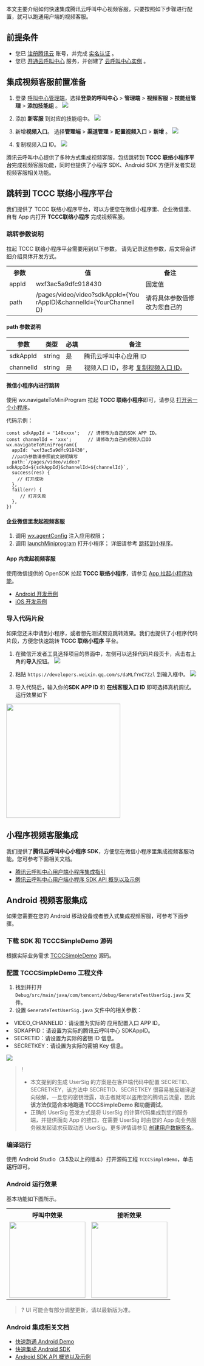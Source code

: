 本文主要介绍如何快速集成腾讯云呼叫中心视频客服，只要按照如下步骤进行配置，就可以跑通用户端的视频客服。

## 前提条件
- 您已 [注册腾讯云](https://cloud.tencent.com/document/product/378/17985) 账号，并完成 [实名认证](https://cloud.tencent.com/document/product/378/3629) 。
- 您已 [开通云呼叫中心](https://cloud.tencent.com/document/product/679/48028#.E6.AD.A5.E9.AA.A41.EF.BC.9A.E5.87.86.E5.A4.87.E5.B7.A5.E4.BD.9C) 服务，并创建了 [云呼叫中心实例](https://cloud.tencent.com/document/product/679/48028#.E6.AD.A5.E9.AA.A42.EF.BC.9A.E5.88.9B.E5.BB.BA.E4.BA.91.E5.91.BC.E5.8F.AB.E4.B8.AD.E5.BF.83.E5.AE.9E.E4.BE.8B) 。

## 集成视频客服前置准备
1. 登录 [呼叫中心管理端](https://tccc.qcloud.com/login)，选择**登录的呼叫中心** > **管理端** > **视频客服** > **技能组管理** > **添加技能组** 。
![](https://qcloudimg.tencent-cloud.cn/raw/c1e782185ddcf98af0bfb13f2a28961b.png)

2. 添加 **新客服** 到对应的技能组中。
![](https://qcloudimg.tencent-cloud.cn/raw/78f166011c36e7b6ec7c98f0d584ece2.png)

3. 新增**视频入口**。 选择**管理端** > **渠道管理** > **配置视频入口** > **新增** 。
![](https://qcloudimg.tencent-cloud.cn/raw/e0562888add7e833e32a718883f0879a.png)

4. 复制视频入口 ID。[](id:copyChannelId)
![](https://qcloudimg.tencent-cloud.cn/raw/37d4ad93787807f0723cbf6dfcffe945.png)


腾讯云呼叫中心提供了多种方式集成视频客服，包括跳转到 **TCCC 联络小程序平台**完成视频客服功能，同时也提供了小程序 SDK、Android SDK 方便开发者实现视频客服相关功能。

## 跳转到 TCCC 联络小程序平台
我们提供了 TCCC 联络小程序平台，可以方便您在微信小程序里、企业微信里、自有 App 内打开 **TCCC联络小程序** 完成视频客服。

### 跳转参数说明
拉起 TCCC 联络小程序平台需要用到以下参数。
请先记录这些参数，后文将会详细介绍具体开发方式。
<table>
   <tr>
      <th style="width:5%">参数</td>
      <th style="width:40%">值</td>
      <th  style="width:20%">备注</td>
   </tr>
   <tr>
      <td >appId</td>
      <td >wxf3ac5a9dfc918430</td>
      <td >固定值</td>
   </tr>
   <tr>
      <td>path</td>
      <td style="word-break: break-all">/pages/video/video?sdkAppId={YourAppID}&channelId={YourChannelID}</td>
      <td>请将具体参数值修改为您自己的</td>
   </tr>
</table>

#### path 参数说明
| 参数           | 类型     | 必填 | 备注                                                                  |
| ------------ | ------ | -- | ------------------------------------ |
| sdkAppId     | string | 是  | 腾讯云呼叫中心应用 ID                   |
| channelId    | string | 是  | 视频入口 ID，参考 [复制视频入口 ID](#copyChannelId)。  |

#### 微信小程序内进行跳转
使用 wx.navigateToMiniProgram 拉起 **TCCC 联络小程序**即可，请参见 [打开另一个小程序](https://developers.weixin.qq.com/miniprogram/dev/api/navigate/wx.navigateToMiniProgram.html)。

代码示例：
```
const sdkAppId = '140xxxx';   // 请修改为自己的SDK APP ID。
const channelId = 'xxx';      // 请修改为自己的视频入口ID
wx.navigateToMiniProgram({
  appId: 'wxf3ac5a9dfc918430',
  //path参数请参照前文说明填写
  path:`/pages/video/video?sdkAppId=${sdkAppId}&channelId=${channelId}`,
  success(res) {
    // 打开成功
  },
  fail(err) {
     // 打开失败
  },
})
```

#### 企业微信里发起视频客服
1. 调用 [ wx.agentConfig](https://work.weixin.qq.com/api/doc/90000/90136/94313) 注入应用权限；
2. 调用 [launchMiniprogram]( https://work.weixin.qq.com/api/doc/90000/90136/93098) 打开小程序；
详细请参考 [跳转到小程序](https://developer.work.weixin.qq.com/document/path/93114)。


#### App 内发起视频客服
使用微信提供的 OpenSDK 拉起 **TCCC 联络小程序**，请参见 [App 拉起小程序功能](https://developers.weixin.qq.com/doc/oplatform/Mobile_App/Launching_a_Mini_Program/Launching_a_Mini_Program.html)。
- [Android 开发示例](https://developers.weixin.qq.com/doc/oplatform/Mobile_App/Launching_a_Mini_Program/Android_Development_example.html)
- [iOS 开发示例](https://developers.weixin.qq.com/doc/oplatform/Mobile_App/Launching_a_Mini_Program/iOS_Development_example.html)


### 导入代码片段
如果您还未申请到小程序，或者想先测试预览跳转效果。我们也提供了小程序代码片段，方便您快速跳转 **TCCC 联络小程序** 平台。
1. 在微信开发者工具选择项目的界面中，左侧可以选择代码片段页卡，点击右上角的**导入**按钮。
![](https://qcloudimg.tencent-cloud.cn/raw/91964b6492c38f31b2181b0c7cd7570b.png)

2. 粘贴 `https://developers.weixin.qq.com/s/daMLfYmC7Zzl` 到输入框中。
![](https://qcloudimg.tencent-cloud.cn/raw/7f02d8b5a580f9000362ceff07d225d7.png)

3. 导入代码后，输入你的**SDK APP ID** 和 **在线客服入口 ID** 即可选择真机调试。运行效果如下
<img style="width:300px; max-width: inherit;" src="https://qcloudimg.tencent-cloud.cn/raw/e1a7abe6a58a84976724aeb96225c39b.png" />


## 小程序视频客服集成
我们提供了**腾讯云呼叫中心小程序 SDK**，方便您在微信小程序里集成视频客服功能。您可参考下面相关文档。
 
- [腾讯云呼叫中心用户端小程序集成指引](https://cloud.tencent.com/document/product/679/72051)
- [腾讯云呼叫中心用户端小程序 SDK API 概览以及示例](https://cloud.tencent.com/document/product/679/72052)

## Android 视频客服集成
如果您需要在您的  Android 移动设备或者嵌入式集成视频客服，可参考下面步骤。
### 下载 SDK 和 TCCCSimpleDemo 源码
根据实际业务需求 [TCCCSimpleDemo](https://github.com/TencentCloud/tccc-examples) 源码。


### 配置 TCCCSimpleDemo 工程文件
1. 找到并打开 `Debug/src/main/java/com/tencent/debug/GenerateTestUserSig.java` 文件。
2. 设置 `GenerateTestUserSig.java` 文件中的相关参数：
	<ul>
  <li/>VIDEO_CHANNELID：请设置为实际的 应用配置入口 APP ID。
  <li/>SDKAPPID：请设置为实际的腾讯云呼叫中心 SDKAppID。
	<li/>SECRETID：请设置为实际的密钥 ID 信息。
  <li/>SECRETKEY：请设置为实际的密钥 Key 信息。
  </ul>

![](https://qcloudimg.tencent-cloud.cn/raw/360f577f9c745d64b8c50d4efc26e76e.png)


>!
>- 本文提到的生成 UserSig 的方案是在客户端代码中配置 SECRETID、SECRETKEY，该方法中 SECRETID、SECRETKEY 很容易被反编译逆向破解，一旦您的密钥泄露，攻击者就可以盗用您的腾讯云流量，因此**该方法仅适合本地跑通 TCCCSimpleDemo 和功能调试**。
>- 正确的 UserSig 签发方式是将 UserSig 的计算代码集成到您的服务端，并提供面向 App 的接口，在需要 UserSig 时由您的 App 向业务服务器发起请求获取动态 UserSig。更多详情请参见 [创建用户数据签名](https://cloud.tencent.com/document/product/679/58260)。

### 编译运行
使用 Android Studio（3.5及以上的版本）打开源码工程 `TCCCSimpleDemo`，单击**运行**即可。

### Android 运行效果
基本功能如下图所示。

<table>
   <tr>
      <th width="0px" style="text-align:center">呼叫中效果</td>
      <th width="0px" style="text-align:center">接听效果</td>
   </tr>
   <tr>
      <td style="text-align: center;"><img style="width:200px; max-width: inherit;" src="https://qcloudimg.tencent-cloud.cn/raw/7fed241b556272ead443c7ed4f91aa6b.jpeg" /></td>
<td style="text-align: center;"><img style="width:200px; max-width: inherit;" src="https://qcloudimg.tencent-cloud.cn/raw/dcc74a49ce912c0a5b53013932cc4b7d.jpeg" /></td>
   </tr>
</table>

>? UI 可能会有部分调整更新，请以最新版为准。

### Android 集成相关文档 
- [快速跑通 Android Demo](https://github.com/TencentCloud/tccc-example-android/blob/main/QuickStartDemo.md)
- [快速集成 Android SDK](https://github.com/TencentCloud/tccc-example-android/blob/main/QuickStartSDK.md)
- [Android SDK API 概览以及示例](https://github.com/TencentCloud/tccc-example-android/blob/main/api.md)
